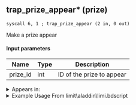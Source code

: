 ## trap_prize_appear* (prize)

`syscall 6, 1 ; trap_prize_appear (2 in, 0 out)`

Make a prize appear

#### Input parameters
| Name | Type | Description
|------|------|------------
| prize_id   | int   | ID of the prize to appear




<details>
	<summary>Appears in:</summary>
| filename | Entity (obj)
|----------|-------------
| limit\aladdin\limi.bdscript       |           
| obj\B_HE110\b_he.bdscript       | ((B) Hydra head (Out of the ground))          
| obj\F_CA030_DARK\f_ca.bdscript       | ((F) Port Royal’s crane (CA))          
| obj\F_CA030_LIGHT\f_ca.bdscript       | ((F) Port Royal’s crane (CA))          
| obj\F_CA040\f_ca.bdscript       | ((F) Anchor (CA))          
| obj\M_EX590\m_ex.bdscript       | ((M) Bulky Vendor)          
| obj\M_EX590_NM\m_ex.bdscript       | ((M) Bulky Vendor (NM))          
| obj\N_HE030_BTL\n_he.bdscript       | ((N) Megara (Hydra battle) (BTL) (HE))          
| obj\N_HE030_BTL_DEF\n_he.bdscript       | ((N) Megara (Pete battle) (BTL_DEF) (HE))          
| obj\P_AL000\p_al.bdscript       | ((P) Aladdin)          
| obj\P_EX330\p_ex.bdscript       | ((P) Peter Pan)          

</details>

<details>
	<summary>Example Usage From limit\aladdin\limi.bdscript</summary>
```
L45:
 pushFromFSp 0
 syscall 7, 2 ; trap_attack_hit_mark_pos (1 in, 1 out)
 memcpyToSp 16, 16
 pushFromPSp 16
 pushImm 97
 syscall 6, 1 ; trap_prize_appear (2 in, 0 out)
 jmp L158
```
</details>

